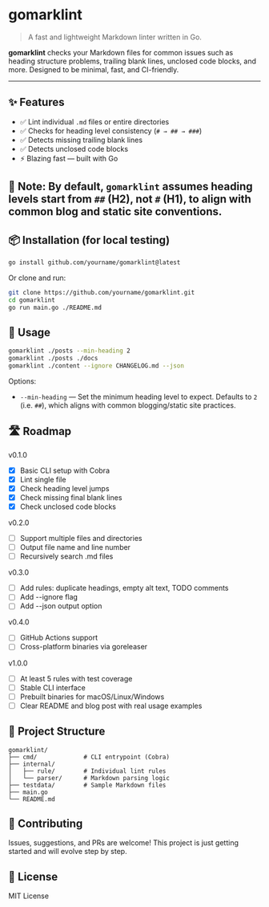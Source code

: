 # gomarklint

> A fast and lightweight Markdown linter written in Go.

**gomarklint** checks your Markdown files for common issues such as heading structure problems, trailing blank lines, unclosed code blocks, and more. Designed to be minimal, fast, and CI-friendly.

---

## ✨ Features

- ✅ Lint individual `.md` files or entire directories
- ✅ Checks for heading level consistency (`# → ## → ###`)
- ✅ Detects missing trailing blank lines
- ✅ Detects unclosed code blocks
- ⚡️ Blazing fast — built with Go

📝 **Note:** By default, `gomarklint` assumes heading levels start from `##` (H2), not `#` (H1), to align with common blog and static site conventions.
---

## 📦 Installation (for local testing)

```bash
go install github.com/yourname/gomarklint@latest
```

Or clone and run:

```bash
git clone https://github.com/yourname/gomarklint.git
cd gomarklint
go run main.go ./README.md
```

## 🚀 Usage

```bash
gomarklint ./posts --min-heading 2
gomarklint ./posts ./docs
gomarklint ./content --ignore CHANGELOG.md --json
```

Options:

- `--min-heading` — Set the minimum heading level to expect. Defaults to `2` (i.e. `##`), which aligns with common blogging/static site practices.

## 🛣 Roadmap

v0.1.0
- [x] Basic CLI setup with Cobra
- [x] Lint single file
- [x] Check heading level jumps
- [x] Check missing final blank lines
- [x] Check unclosed code blocks

v0.2.0
- [ ] Support multiple files and directories
- [ ] Output file name and line number
- [ ] Recursively search .md files

v0.3.0
- [ ] Add rules: duplicate headings, empty alt text, TODO comments
- [ ] Add --ignore flag
- [ ] Add --json output option

v0.4.0
- [ ] GitHub Actions support
- [ ] Cross-platform binaries via goreleaser

v1.0.0
- [ ] At least 5 rules with test coverage
- [ ] Stable CLI interface
- [ ] Prebuilt binaries for macOS/Linux/Windows
- [ ] Clear README and blog post with real usage examples

## 📁 Project Structure

```
gomarklint/
├── cmd/             # CLI entrypoint (Cobra)
├── internal/
│   ├── rule/        # Individual lint rules
│   └── parser/      # Markdown parsing logic
├── testdata/        # Sample Markdown files
├── main.go
└── README.md
```

## 🤝 Contributing

Issues, suggestions, and PRs are welcome!
This project is just getting started and will evolve step by step.

## 📜 License

MIT License
